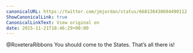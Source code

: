 ```yaml
---
canonicalURL: https://twitter.com/jmjordan/status/668138430694490112
ShowCanonicalLink: true
CanonicalLinkText: View original on
date: 2015-11-21T18:46:29+00:00
---
```

@RoxeteraRibbons You should come to the States. That’s all there is!